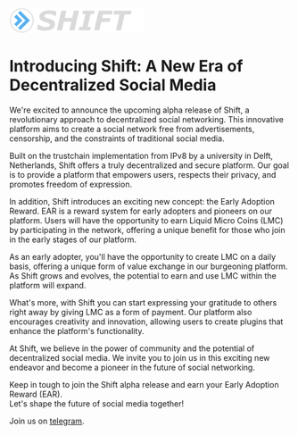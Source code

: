 ![logo](./images/logo.png "logo")  

# Introducing Shift: A New Era of Decentralized Social Media

We're excited to announce the upcoming alpha release of Shift, a revolutionary approach to decentralized social networking. This innovative platform aims to create a social network free from advertisements, censorship, and the constraints of traditional social media.

Built on the trustchain implementation from IPv8 by a university in Delft, Netherlands, Shift offers a truly decentralized and secure platform. Our goal is to provide a platform that empowers users, respects their privacy, and promotes freedom of expression.

In addition, Shift introduces an exciting new concept: the Early Adoption Reward. EAR is a reward system for early adopters and pioneers on our platform. Users will have the opportunity to earn Liquid Micro Coins (LMC) by participating in the network, offering a unique benefit for those who join in the early stages of our platform.

As an early adopter, you'll have the opportunity to create LMC on a daily basis, offering a unique form of value exchange in our burgeoning platform. As Shift grows and evolves, the potential to earn and use LMC within the platform will expand.

What's more, with Shift you can start expressing your gratitude to others right away by giving LMC as a form of payment. Our platform also encourages creativity and innovation, allowing users to create plugins that enhance the platform's functionality.

At Shift, we believe in the power of community and the potential of decentralized social media. We invite you to join us in this exciting new endeavor and become a pioneer in the future of social networking.

Keep in tough to join the Shift alpha release and earn your Early Adoption Reward (EAR).   
Let's shape the future of social media together!  

Join us on [telegram](https://t.me/crowdware).
